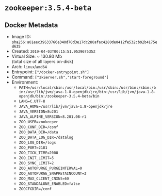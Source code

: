 # `zookeeper:3.5.4-beta`

## Docker Metadata

- Image ID: `sha256:a01eec39633766e340d70d3e17dc280afac4280de0412fe532cb92b4175ed635`
- Created: `2019-04-03T00:15:51.953967535Z`
- Virtual Size: ~ 130.80 Mb  
  (total size of all layers on-disk)
- Arch: `linux`/`amd64`
- Entrypoint: `["/docker-entrypoint.sh"]`
- Command: `["zkServer.sh","start-foreground"]`
- Environment:
  - `PATH=/usr/local/sbin:/usr/local/bin:/usr/sbin:/usr/bin:/sbin:/bin:/usr/lib/jvm/java-1.8-openjdk/jre/bin:/usr/lib/jvm/java-1.8-openjdk/bin:/zookeeper-3.5.4-beta/bin`
  - `LANG=C.UTF-8`
  - `JAVA_HOME=/usr/lib/jvm/java-1.8-openjdk/jre`
  - `JAVA_VERSION=8u201`
  - `JAVA_ALPINE_VERSION=8.201.08-r1`
  - `ZOO_USER=zookeeper`
  - `ZOO_CONF_DIR=/conf`
  - `ZOO_DATA_DIR=/data`
  - `ZOO_DATA_LOG_DIR=/datalog`
  - `ZOO_LOG_DIR=/logs`
  - `ZOO_PORT=2181`
  - `ZOO_TICK_TIME=2000`
  - `ZOO_INIT_LIMIT=5`
  - `ZOO_SYNC_LIMIT=2`
  - `ZOO_AUTOPURGE_PURGEINTERVAL=0`
  - `ZOO_AUTOPURGE_SNAPRETAINCOUNT=3`
  - `ZOO_MAX_CLIENT_CNXNS=60`
  - `ZOO_STANDALONE_ENABLED=false`
  - `ZOOCFGDIR=/conf`
